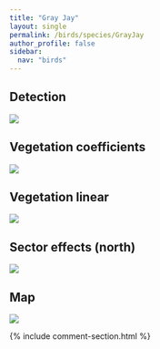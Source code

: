 ```yaml
---
title: "Gray Jay"
layout: single
permalink: /birds/species/GrayJay
author_profile: false
sidebar:
  nav: "birds"
---
```


<h2>Detection</h2>

<img src="https://beallen.github.io/DevelopmentWebsite/assets/images/birds/GrayJay/det.jpg">

<h2>Vegetation coefficients</h2>

<img src="https://beallen.github.io/DevelopmentWebsite/assets/images/birds/GrayJay/veghf.jpg">

<h2>Vegetation linear</h2>

<img src="https://beallen.github.io/DevelopmentWebsite/assets/images/birds/GrayJay/lin-north.jpg">

<h2>Sector effects (north)</h2>

<img src="https://beallen.github.io/DevelopmentWebsite/assets/images/birds/GrayJay/sector-north.jpg">

<h2>Map</h2>

<img src="https://beallen.github.io/DevelopmentWebsite/assets/images/birds/GrayJay/map.jpg">

{% include comment-section.html %}

